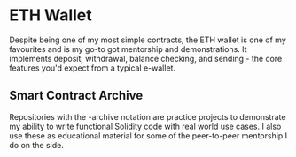 # ETH Wallet

Despite being one of my most simple contracts, the ETH wallet is one of my favourites and is my go-to got mentorship and demonstrations. It implements deposit, withdrawal, balance checking, and sending - the core features you'd expect from a typical e-wallet.

## Smart Contract Archive

Repositories with the -archive notation are practice projects to demonstrate my ability to write functional Solidity code with real world use cases. I also use these as educational material for some of the peer-to-peer mentorship I do on the side.
